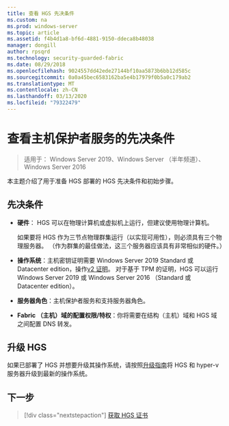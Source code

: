 ```yaml
---
title: 查看 HGS 先决条件
ms.custom: na
ms.prod: windows-server
ms.topic: article
ms.assetid: f4b4d1a8-bf6d-4881-9150-ddeca8b48038
manager: dongill
author: rpsqrd
ms.technology: security-guarded-fabric
ms.date: 08/29/2018
ms.openlocfilehash: 9024557dd42ede27144bf10aa5873b6bb12d585c
ms.sourcegitcommit: 0a0a45bec6583162ba5e4b17979f0b5a0c179ab2
ms.translationtype: MT
ms.contentlocale: zh-CN
ms.lasthandoff: 03/13/2020
ms.locfileid: "79322479"
---
```

# <a name="review-prerequisites-for-the-host-guardian-service"></a>查看主机保护者服务的先决条件

>适用于： Windows Server 2019、Windows Server （半年频道）、Windows Server 2016


本主题介绍了用于准备 HGS 部署的 HGS 先决条件和初始步骤。

## <a name="prerequisites"></a>先决条件 

-   **硬件**： HGS 可以在物理计算机或虚拟机上运行，但建议使用物理计算机。

    如果要将 HGS 作为三节点物理群集运行（以实现可用性），则必须具有三个物理服务器。 （作为群集的最佳做法，这三个服务器应该具有非常相似的硬件。）
  
-   **操作系统**：主机密钥证明需要 Windows Server 2019 Standard 或 Datacenter edition，操作[v2 证明](guarded-fabric-tpm-trusted-attestation-capturing-hardware.md#versioned-attestation-policies)。 对于基于 TPM 的证明，HGS 可以运行 Windows Server 2019 或 Windows Server 2016 （Standard 或 Datacenter edition）。

-   **服务器角色**：主机保护者服务和支持服务器角色。

-   **Fabric （主机）域的配置权限/特权**：你将需要在结构（主机）域和 HGS 域之间配置 DNS 转发。 
    
## <a name="upgrading-hgs"></a>升级 HGS

如果已部署了 HGS 并想要升级其操作系统，请按照[升级指南](guarded-fabric-upgrade-to-2019.md)将 HGS 和 hyper-v 服务器升级到最新的操作系统。

## <a name="next-step"></a>下一步

> [!div class="nextstepaction"]
> [获取 HGS 证书](guarded-fabric-obtain-certs.md)